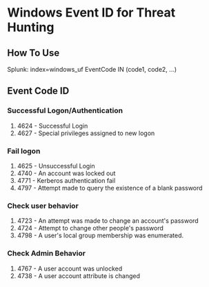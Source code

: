 # Windows Event ID for Threat Hunting

## How To Use
Splunk: index=windows_uf EventCode IN (code1, code2, ...)

## Event Code ID
### Successful Logon/Authentication
1. 4624 - Successful Login
2. 4627 - Special privileges assigned to new logon

### Fail logon
1. 4625 - Unsuccessful Login
2. 4740 - An account was locked out
3. 4771 - Kerberos authentication fail
4. 4797 - Attempt made to query the existence of a blank password

### Check user behavior
1. 4723 - An attempt was made to change an account's password
2. 4724 - Attempt to change other people's password
3. 4798 - A user's local group membership was enumerated.

### Check Admin Behavior
1. 4767 - A user account was unlocked
2. 4738 - A user account attribute is changed
